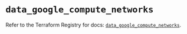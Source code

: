 # `data_google_compute_networks`

Refer to the Terraform Registry for docs: [`data_google_compute_networks`](https://registry.terraform.io/providers/hashicorp/google-beta/6.49.2/docs/data-sources/google_compute_networks).
